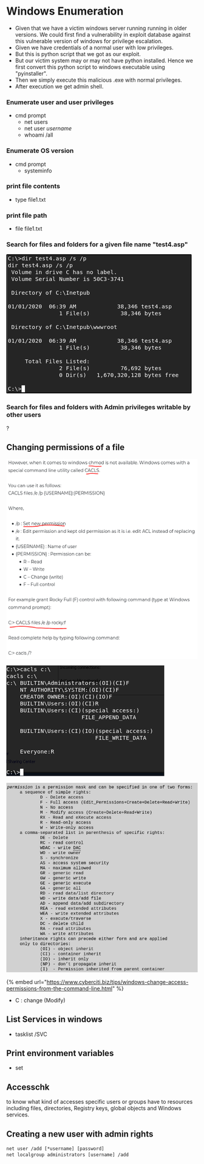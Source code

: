 # Windows Enumeration

* Given that we have a victim windows server running running in older versions. We could first find a vulnerability in exploit database against this vulnerable version of windows for privilege escalation.
* Given we have credentials of a normal user with low privileges.
* But this is python script that we got as our exploit.
* But our victim system may or may not have python installed. Hence we first convert this python script to windows executable using "pyinstaller".
* Then we simply execute this malicious .exe with normal privileges.
* After execution we get admin shell.

### Enumerate user and user privileges

* cmd prompt
  * net users
  * net user _username_ 
  * whoami /all

### Enumerate OS version

* cmd prompt
  * systeminfo

### print file contents

* type file1.txt

### print file path

* file file1.txt

### Search for files and folders for a given file name "test4.asp"

![](../../../.gitbook/assets/image%20%2883%29.png)

### Search for files and folders with Admin privileges writable by other users

?

## Changing permissions of a file

![](../../../.gitbook/assets/image%20%2847%29.png)

![](../../../.gitbook/assets/image%20%2872%29.png)

![](../../../.gitbook/assets/image%20%2891%29.png)

{% embed url="https://www.cyberciti.biz/tips/windows-change-access-permissions-from-the-command-line.html" %}

* C : change \(Modify\)

## List Services in windows

*  tasklist /SVC

## Print environment variables

* set

## Accesschk

to know what kind of accesses specific users or groups have to resources including files, directories, Registry keys, global objects and Windows services.

## Creating a new user with admin rights

```text
net user /add [*username] [password]
net localgroup administrators [username] /add
```

